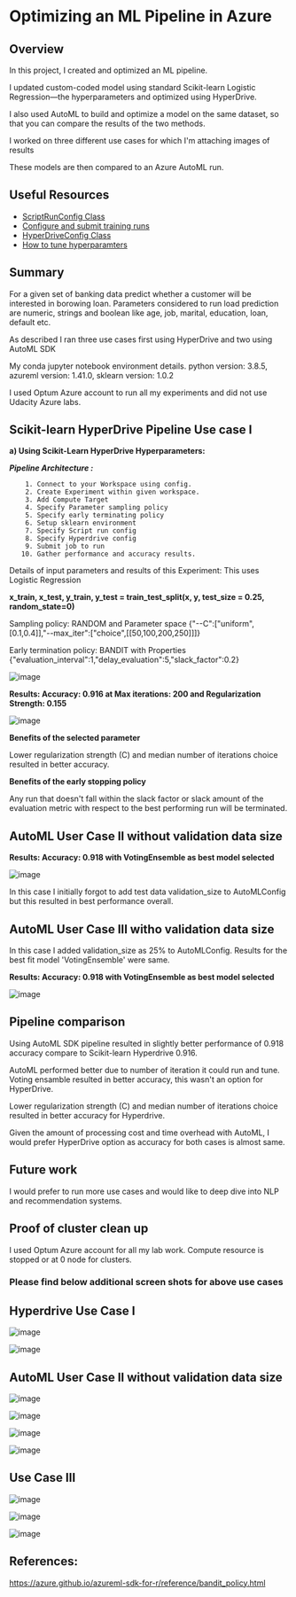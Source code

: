 # Optimizing an ML Pipeline in Azure

## Overview

In this project, I created and optimized an ML pipeline.

I updated custom-coded model using standard Scikit-learn Logistic Regression—the hyperparameters and optimized using HyperDrive.

I also  used AutoML to build and optimize a model on the same dataset, so that you can compare the results of the two methods.

I worked on three different use cases for which I'm attaching images of results 

These models are then compared to an Azure AutoML run.






## Useful Resources

- [ScriptRunConfig Class](https://docs.microsoft.com/en-us/python/api/azureml-core/azureml.core.scriptrunconfig?view=azure-ml-py)
- [Configure and submit training runs](https://docs.microsoft.com/en-us/azure/machine-learning/how-to-set-up-training-targets)
- [HyperDriveConfig Class](https://docs.microsoft.com/en-us/python/api/azureml-train-core/azureml.train.hyperdrive.hyperdriveconfig?view=azure-ml-py)
- [How to tune hyperparamters](https://docs.microsoft.com/en-us/azure/machine-learning/how-to-tune-hyperparameters)


## Summary

For a given set of banking data predict whether a customer will be interested in borowing loan.
Parameters considered to run load prediction are  numeric, strings and boolean like age, job, marital, education, loan, default etc. 


As described I ran three use cases first using HyperDrive and two using AutoML SDK


My conda jupyter notebook environment details.
        python version: 3.8.5, azureml version: 1.41.0, sklearn version: 1.0.2

I used Optum Azure account to run all my experiments and did not use Udacity Azure labs.


## Scikit-learn HyperDrive Pipeline Use case I


**a) Using Scikit-Learn HyperDrive Hyperparameters:**

***Pipeline Architecture :***

        1. Connect to your Workspace using config.
        2. Create Experiment within given workspace.
        3. Add Compute Target
        4. Specify Parameter sampling policy
        5. Specify early terminating policy
        6. Setup sklearn environment
        7. Specify Script run config
        8. Specify Hyperdrive config
        9. Submit job to run
       10. Gather performance and accuracy results.

Details of input parameters and results of this Experiment: This uses Logistic Regression 

****x_train, x_test, y_train, y_test = train_test_split(x, y, test_size = 0.25, random_state=0)****

Sampling policy: RANDOM and Parameter space {"--C":["uniform",[0.1,0.4]],"--max_iter":["choice",[[50,100,200,250]]]}

Early termination policy: BANDIT with Properties {"evaluation_interval":1,"delay_evaluation":5,"slack_factor":0.2}


![image](https://github.com/Nazeer2013/nd00333_AZMLND_Optimizing_a_Pipeline_in_Azure-Starter_Files/blob/master/images/HyperdriveRun_BestChild1.png)


**Results: Accuracy: 0.916 at Max iterations: 200 and Regularization Strength: 0.155**


![image](https://github.com/Nazeer2013/nd00333_AZMLND_Optimizing_a_Pipeline_in_Azure-Starter_Files/blob/master/images/HyperdriveRun_Results1.png)


**Benefits of the selected parameter**

Lower regularization strength (C) and median number of iterations choice resulted in better accuracy. 

**Benefits of the early stopping policy**

Any run that doesn't fall within the slack factor or slack amount of the evaluation metric with respect to the best performing run will be terminated.


## AutoML User Case II without validation data size

**Results: Accuracy: 0.918 with VotingEnsemble as best model selected**

![image](https://github.com/Nazeer2013/nd00333_AZMLND_Optimizing_a_Pipeline_in_Azure-Starter_Files/blob/master/images/AutoMLRun1_ResultsOverview.png)

In this case I initially forgot to add test data validation_size to AutoMLConfig but this resulted in best performance overall.


## AutoML User Case III witho validation data size

In this case I added validation_size as 25% to AutoMLConfig. Results for the best fit model 'VotingEnsemble' were same.

**Results: Accuracy: 0.918 with VotingEnsemble as best model selected** 

![image](https://github.com/Nazeer2013/nd00333_AZMLND_Optimizing_a_Pipeline_in_Azure-Starter_Files/blob/master/images/AutoML_Run2_Overview1.png)


## Pipeline comparison

Using AutoML SDK pipeline resulted in slightly better performance of 0.918 accuracy compare to Scikit-learn Hyperdrive 0.916.

AutoML performed better due to number of iteration it could run and tune. Voting ensamble resulted in better accuracy,
this wasn't an option for HyperDrive.


Lower regularization strength (C) and median number of iterations choice resulted in better accuracy for Hyperdrive.


Given the amount of processing cost and time overhead with AutoML, I would prefer HyperDrive option as accuracy for both
cases is almost same.


## Future work

I would prefer to run more use cases and would like to deep dive into NLP and recommendation systems.

## Proof of cluster clean up

I used Optum Azure account for all my lab work. Compute resource is stopped or at 0 node for clusters.


### Please find below additional screen shots for above use cases 

## Hyperdrive Use Case I

![image](https://github.com/Nazeer2013/nd00333_AZMLND_Optimizing_a_Pipeline_in_Azure-Starter_Files/blob/master/images/HyperdriveRun_ResultsOverview.png)




![image](https://github.com/Nazeer2013/nd00333_AZMLND_Optimizing_a_Pipeline_in_Azure-Starter_Files/blob/master/images/HyperdriveRun_Results2.png)


## AutoML User Case II without validation data size


![image](https://github.com/Nazeer2013/nd00333_AZMLND_Optimizing_a_Pipeline_in_Azure-Starter_Files/blob/master/images/AutoMLRun1_ResultsOverview2.png)

![image](https://github.com/Nazeer2013/nd00333_AZMLND_Optimizing_a_Pipeline_in_Azure-Starter_Files/blob/master/images/AutoMLRun1_ResultsOverview3.png)

![image](https://github.com/Nazeer2013/nd00333_AZMLND_Optimizing_a_Pipeline_in_Azure-Starter_Files/blob/master/images/AutoMLRun1_ResultsOverview4.png)

![image](https://github.com/Nazeer2013/nd00333_AZMLND_Optimizing_a_Pipeline_in_Azure-Starter_Files/blob/master/images/AutoMLRun1_Results1.png)


## Use Case III

![image](https://github.com/Nazeer2013/nd00333_AZMLND_Optimizing_a_Pipeline_in_Azure-Starter_Files/blob/master/images/AutoML_Run2_ConfigPrams.png)


![image](https://github.com/Nazeer2013/nd00333_AZMLND_Optimizing_a_Pipeline_in_Azure-Starter_Files/blob/master/images/AutoML_Run2_Algoview.png)

![image](https://github.com/Nazeer2013/nd00333_AZMLND_Optimizing_a_Pipeline_in_Azure-Starter_Files/blob/master/images/AutoMLRun2_BestChildPerf.png)


## References:
https://azure.github.io/azureml-sdk-for-r/reference/bandit_policy.html

